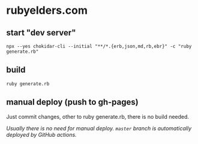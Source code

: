 # rubyelders.com

## start "dev server"

```
npx --yes chokidar-cli --initial "**/*.{erb,json,md,rb,ebr}" -c "ruby generate.rb"
```

## build

```
ruby generate.rb
```

## manual deploy (push to gh-pages)

Just commit changes, other to ruby generate.rb, there is no build needed.

*Usually there is no need for manual deploy. `master` branch is automatically deployed by GitHub actions.*
